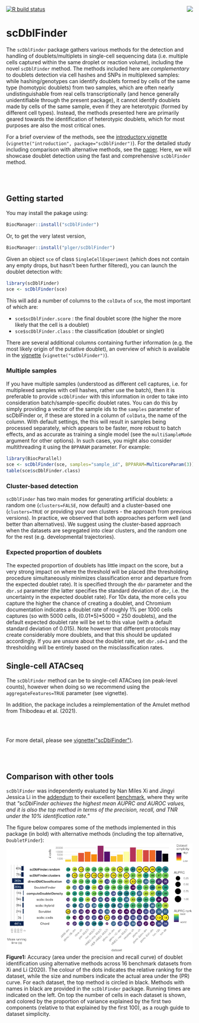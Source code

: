 [![R build status](https://github.com/plger/scDblFinder/workflows/R-CMD-check/badge.svg)](https://github.com/plger/scDblFinder/actions)
<img align="right" style="margin-left: 20px; margin-bottom: 10px;" src="inst/docs/sticker.svg"/>

# scDblFinder

The `scDblFinder` package gathers various methods for the detection and handling of doublets/multiplets in single-cell sequencing data (i.e. multiple cells captured within the same droplet or reaction volume), including the novel `scDblFinder` method.
The methods included here are _complementary_ to doublets detection via cell hashes and SNPs in multiplexed samples: while hashing/genotypes can identify doublets formed by cells of the same type (homotypic doublets) from two samples, which are often nearly undistinguishable from real cells transcriptionally (and hence generally unidentifiable through the present package), it cannot identify doublets made by cells of the same sample, even if they are heterotypic (formed by different cell types). Instead, the methods presented here are primarily geared towards the identification of heterotypic doublets, which for most purposes are also the most critical ones.

For a brief overview of the methods, see the [introductory vignette](https://bioconductor.org/packages/devel/bioc/vignettes/scDblFinder/inst/doc/introduction.html) (`vignette("introduction", package="scDblFinder")`). For the detailed study including comparison with alternative methods, see the [paper](https://f1000research.com/articles/10-979/). Here, we will showcase doublet detection using the fast and comprehensive `scDblFinder` method.

<br/><br/>

## Getting started

You may install the pakage using:
```r
BiocManager::install("scDblFinder")
```
Or, to get the very latest version,
```r
BiocManager::install("plger/scDblFinder")
```

Given an object `sce` of class `SingleCellExperiment` (which does not contain any empty drops, but hasn't been further filtered), you can launch the doublet detection with:

```r
library(scDblFinder)
sce <- scDblFinder(sce)
```

This will add a number of columns to the `colData` of `sce`, the most important of which are:

* `sce$scDblFinder.score` : the final doublet score (the higher the more likely that the cell is a doublet)
* `sce$scDblFinder.class` : the classification (doublet or singlet)

There are several additional columns containing further information (e.g. the most likely origin of the putative doublet), an overview of which is available in the [vignette](https://bioconductor.org/packages/devel/bioc/vignettes/scDblFinder/inst/doc/scDblFinder.html) (`vignette("scDblFinder")`).

### Multiple samples

If you have multiple samples (understood as different cell captures, i.e. for multiplexed samples with cell hashes, rather use the batch), then it is preferable to provide `scDblFinder` with this information in order to take into consideration batch/sample-specific doublet rates. You can do this by simply providing a vector of the sample ids to the `samples` parameter of scDblFinder or, if these are stored in a column of `colData`, the name of the column. With default settings, the this will result in samples being processed separately, which appears to be faster, more robust to batch effects, and as accurate as training a single model (see the `multiSampleMode` argument for other options).
In such cases, you might also consider multithreading it using the `BPPARAM` parameter. For example:

```r
library(BiocParallel)
sce <- scDblFinder(sce, samples="sample_id", BPPARAM=MulticoreParam(3))
table(sce$scDblFinder.class)
```

### Cluster-based detection

`scDblFinder` has two main modes for generating artificial doublets: a random one (`clusters=FALSE`, now default) and a cluster-based one (`clusters=TRUE` or providing your own clusters - the approach from previous versions).
In practice, we observed that both approaches perform well (and better than alternatives).
We suggest using the cluster-based approach when the datasets are segregated into clear clusters, and the random one for the rest (e.g. developmental trajectories).

### Expected proportion of doublets

The expected proportion of doublets has little impact on the score, but a very strong impact on where the threshold will be placed (the thresholding procedure simultaneously minimizes classification error and departure from the expected doublet rate). It is specified through the `dbr` parameter and the `dbr.sd` parameter (the latter specifies the standard deviation of `dbr`, i.e. the uncertainty in the expected doublet rate). For 10x data, the more cells you capture the higher the chance of creating a doublet, and Chromium documentation indicates a doublet rate of roughly 1\% per 1000 cells captures (so with 5000 cells, (0.01\*5)\*5000 = 250 doublets), and the default expected doublet rate will be set to this value (with a default standard deviation of 0.015). Note however that different protocols may create considerably more doublets, and that this should be updated accordingly. If you are unsure about the doublet rate, set `dbr.sd=1` and the thresholding will be entirely based on the misclassification rates.

## Single-cell ATACseq

The `scDblFinder` method can be to single-cell ATACseq (on peak-level counts), however when doing so we recommend using the `aggregateFeatures=TRUE` parameter (see vignette).

In addition, the package includes a reimplementation of the Amulet method from Thibodeau et al. (2021).

<br/><br/>

For more detail, please see [vignette("scDblFinder")](https://bioconductor.org/packages/devel/bioc/vignettes/scDblFinder/inst/doc/scDblFinder.html).

<br/><br/>

## Comparison with other tools

`scDblFinder` was independently evaluated by Nan Miles Xi and Jingyi Jessica Li in the [addendum](https://arxiv.org/abs/2101.08860) to their excellent [benchmark](https://doi.org/10.1016/j.cels.2020.11.008), where they write that _"scDblFinder achieves the highest mean AUPRC and AUROC values, and it is also the top method in terms of the precision, recall, and TNR under the 10% identification rate."_ 

The figure below compares some of the methods implemented in this package (in bold) with alternative methods (including the top alternative, `DoubletFinder`):
<img src="inst/docs/scDblFinder_comparison.png" alt="Benchmark of doublet detection methods"/>
**Figure1:** Accuracy (area under the precision and recall curve) of doublet identification using alternative methods across 16 benchmark datasets from Xi and Li (2020). The colour of the dots indicates the relative ranking for the dataset, while the size and numbers indicate the actual area under the (PR) curve. For each dataset, the top method is circled in black. Methods with names in black are provided in the `scDblFinder` package. Running times are indicated on the left. On top the number of cells in each dataset is shown, and colored by the proportion of variance explained by the first two components (relative to that explained by the first 100), as a rough guide to dataset simplicity.
